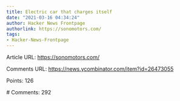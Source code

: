 ```yaml
---
title: Electric car that charges itself
date: "2021-03-16 04:34:24"
author: Hacker News Frontpage
authorlink: https://sonomotors.com/
tags:
- Hacker-News-Frontpage
---
```


<p>Article URL: <a href="https://sonomotors.com/">https://sonomotors.com/</a></p>
<p>Comments URL: <a href="https://news.ycombinator.com/item?id=26473055">https://news.ycombinator.com/item?id=26473055</a></p>
<p>Points: 126</p>
<p># Comments: 292</p>
